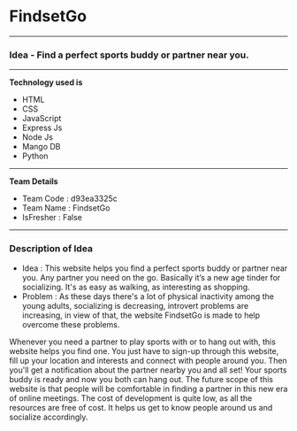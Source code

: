 # FindsetGo

---

### Idea - Find a perfect sports buddy or partner near you. 

---

**Technology used is**
* HTML
* CSS
* JavaScript
* Express Js
* Node Js
* Mango DB
* Python

***

**Team Details**
* Team Code : d93ea3325c
* Team Name : FindsetGo
* IsFresher : False

***

### Description of Idea
* Idea : This website helps you find a perfect sports buddy or partner near you. Any partner you need on the go. Basically it’s a new age tinder for socializing. It's as easy as walking, as interesting as shopping.
* Problem : As these days there's a lot of physical inactivity among the young adults, socializing is decreasing, introvert problems are increasing, in view of that, the website FindsetGo is made to help overcome these problems. 

Whenever you need a partner to play sports with or to hang out with, this website helps you find one. You just have to sign-up through this website, fill up your location and interests and connect with people around you. Then you'll get a notification about the partner nearby you and all set! Your sports buddy is ready and now you both can hang out.
The future scope of this website is that people will be comfortable in finding a partner in this new era of online meetings. The cost of development is quite low, as all the resources are free of cost. It helps us get to know people around us and socialize accordingly.

